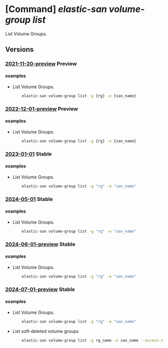 # [Command] _elastic-san volume-group list_

List Volume Groups.

## Versions

### [2021-11-20-preview](/Resources/mgmt-plane/L3N1YnNjcmlwdGlvbnMve30vcmVzb3VyY2Vncm91cHMve30vcHJvdmlkZXJzL21pY3Jvc29mdC5lbGFzdGljc2FuL2VsYXN0aWNzYW5zL3t9L3ZvbHVtZWdyb3Vwcw==/2021-11-20-preview.xml) **Preview**

<!-- mgmt-plane /subscriptions/{}/resourcegroups/{}/providers/microsoft.elasticsan/elasticsans/{}/volumegroups 2021-11-20-preview -->

#### examples

- List Volume Groups.
    ```bash
        elastic-san volume-group list -g {rg} -e {san_name}
    ```

### [2022-12-01-preview](/Resources/mgmt-plane/L3N1YnNjcmlwdGlvbnMve30vcmVzb3VyY2Vncm91cHMve30vcHJvdmlkZXJzL21pY3Jvc29mdC5lbGFzdGljc2FuL2VsYXN0aWNzYW5zL3t9L3ZvbHVtZWdyb3Vwcw==/2022-12-01-preview.xml) **Preview**

<!-- mgmt-plane /subscriptions/{}/resourcegroups/{}/providers/microsoft.elasticsan/elasticsans/{}/volumegroups 2022-12-01-preview -->

#### examples

- List Volume Groups.
    ```bash
        elastic-san volume-group list -g {rg} -e {san_name}
    ```

### [2023-01-01](/Resources/mgmt-plane/L3N1YnNjcmlwdGlvbnMve30vcmVzb3VyY2Vncm91cHMve30vcHJvdmlkZXJzL21pY3Jvc29mdC5lbGFzdGljc2FuL2VsYXN0aWNzYW5zL3t9L3ZvbHVtZWdyb3Vwcw==/2023-01-01.xml) **Stable**

<!-- mgmt-plane /subscriptions/{}/resourcegroups/{}/providers/microsoft.elasticsan/elasticsans/{}/volumegroups 2023-01-01 -->

#### examples

- List Volume Groups.
    ```bash
        elastic-san volume-group list -g "rg" -e "san_name"
    ```

### [2024-05-01](/Resources/mgmt-plane/L3N1YnNjcmlwdGlvbnMve30vcmVzb3VyY2Vncm91cHMve30vcHJvdmlkZXJzL21pY3Jvc29mdC5lbGFzdGljc2FuL2VsYXN0aWNzYW5zL3t9L3ZvbHVtZWdyb3Vwcw==/2024-05-01.xml) **Stable**

<!-- mgmt-plane /subscriptions/{}/resourcegroups/{}/providers/microsoft.elasticsan/elasticsans/{}/volumegroups 2024-05-01 -->

#### examples

- List Volume Groups.
    ```bash
        elastic-san volume-group list -g "rg" -e "san_name"
    ```

### [2024-06-01-preview](/Resources/mgmt-plane/L3N1YnNjcmlwdGlvbnMve30vcmVzb3VyY2Vncm91cHMve30vcHJvdmlkZXJzL21pY3Jvc29mdC5lbGFzdGljc2FuL2VsYXN0aWNzYW5zL3t9L3ZvbHVtZWdyb3Vwcw==/2024-06-01-preview.xml) **Stable**

<!-- mgmt-plane /subscriptions/{}/resourcegroups/{}/providers/microsoft.elasticsan/elasticsans/{}/volumegroups 2024-06-01-preview -->

#### examples

- List Volume Groups.
    ```bash
        elastic-san volume-group list -g "rg" -e "san_name"
    ```

### [2024-07-01-preview](/Resources/mgmt-plane/L3N1YnNjcmlwdGlvbnMve30vcmVzb3VyY2Vncm91cHMve30vcHJvdmlkZXJzL21pY3Jvc29mdC5lbGFzdGljc2FuL2VsYXN0aWNzYW5zL3t9L3ZvbHVtZWdyb3Vwcw==/2024-07-01-preview.xml) **Stable**

<!-- mgmt-plane /subscriptions/{}/resourcegroups/{}/providers/microsoft.elasticsan/elasticsans/{}/volumegroups 2024-07-01-preview -->

#### examples

- List Volume Groups.
    ```bash
        elastic-san volume-group list -g "rg" -e "san_name"
    ```

- List soft-deleted volume groups
    ```bash
        elastic-san volume-group list -g rg_name -e san_name --access-soft-deleted-resources True
    ```
